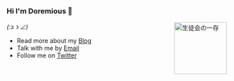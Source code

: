 ### Hi I'm Doremious 👋


<img src="https://doremious.github.io/img/kotomi.png" height="120" align="right" alt="生徒会の一存" title="生徒会の一存" />

_(:зゝ∠)_

- Read more about my [Blog](https://doremious.github.io/)
- Talk with me by [Email](mailto:doremyous@gmail.com)
- Follow me on [Twitter](https://twitter.com/Doremious)
